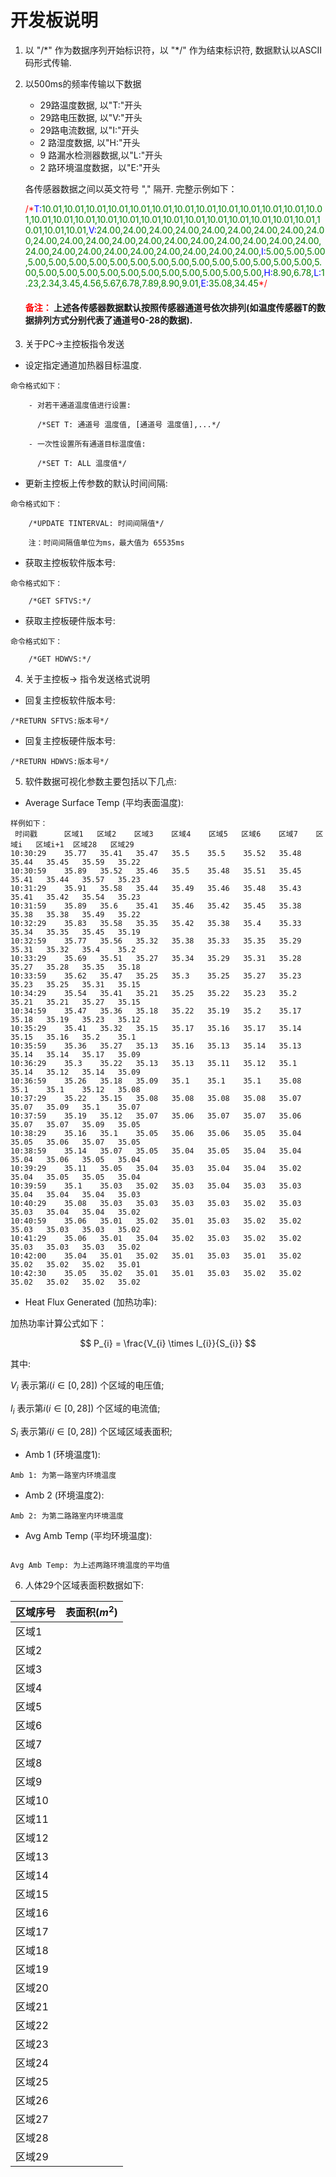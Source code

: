 # 开发板说明

1. 以 "/*" 作为数据序列开始标识符，以 "\*/" 作为结束标识符, 数据默认以ASCII码形式传输.
2. 以500ms的频率传输以下数据

   - 29路温度数据, 以"T:"开头
   - 29路电压数据, 以"V:"开头[](https://)
   - 29路电流数据, 以"I:"开头
   - 2 路湿度数据, 以"H:"开头
   - 9 路漏水检测器数据,以"L:"开头
   - 2 路环境温度数据，以"E:"开头

   各传感器数据之间以英文符号 "," 隔开. 完整示例如下：

   <font color=#FF0000>/\*</font><font color=blue>T:</font><font color = green>10.01,10.01,10.01,10.01,10.01,10.01,10.01,10.01,10.01,10.01,10.01,10.01,10.01,10.01,10.01,10.01,10.01,10.01,10.01,10.01,10.01,10.01,10.01,10.01,10.01,10.01,10.01,10.01,10.01,</font><font color = blue>V:</font><font color = green>24.00,24.00,24.00,24.00,24.00,24.00,24.00,24.00,24.00,24.00,24.00,24.00,24.00,24.00,24.00,24.00,24.00,24.00,24.00,24.00,24.00,24.00,24.00,24.00,24.00,24.00,24.00,24.00,24.00,</font><font color = blue>I:</font><font color = green>5.00,5.00,5.00,5.00,5.00,5.00,5.00,5.00,5.00,5.00,5.00,5.00,5.00,5.00,5.00,5.00,5.00,5.00,5.00,5.00,5.00,5.00,5.00,5.00,5.00,5.00,5.00,5.00,5.00,</font><font color = blue>H:</font><font color = green>8.90,6.78,</font><font color = blue>L:</font><font color = green>1.23,2.34,3.45,4.56,5.67,6.78,7.89,8.90,9.01,</font><font color = blue>E:<font color = green>35.08,34.45</font></font><font color=#FF0000>*/</font>

   #### <font color = red>备注：</font> 上述各传感器数据默认按照传感器通道号依次排列(如温度传感器T的数据排列方式分别代表了通道号0-28的数据).
3. 关于PC->主控板指令发送

- 设定指定通道加热器目标温度.

~~~
命令格式如下：

    - 对若干通道温度值进行设置:
  
      /*SET T: 通道号 温度值, [通道号 温度值],...*/ 
  
    - 一次性设置所有通道目标温度值:

      /*SET T: ALL 温度值*/
~~~

- 更新主控板上传参数的默认时间间隔:

~~~
命令格式如下：

    /*UPDATE TINTERVAL: 时间间隔值*/

    注：时间间隔值单位为ms，最大值为 65535ms
~~~

- 获取主控板软件版本号:

~~~
命令格式如下：

    /*GET SFTVS:*/

~~~

- 获取主控板硬件版本号:

~~~
命令格式如下：

    /*GET HDWVS:*/

~~~

4. 关于主控板-> 指令发送格式说明

- 回复主控板软件版本号:

~~~
/*RETURN SFTVS:版本号*/
~~~

- 回复主控板硬件版本号:

~~~
/*RETURN HDWVS:版本号*/
~~~

5. 软件数据可视化参数主要包括以下几点:

- Average Surface Temp (平均表面温度):

~~~
样例如下：
 时间戳      区域1   区域2    区域3    区域4    区域5   区域6    区域7    区域i   区域i+1  区域28   区域29
10:30:29	35.77	35.41	35.47	35.5	35.5	35.52	35.48	35.44	35.45	35.59	35.22
10:30:59	35.89	35.52	35.46	35.5	35.48	35.51	35.45	35.41	35.44	35.57	35.23
10:31:29	35.91	35.58	35.44	35.49	35.46	35.48	35.43	35.41	35.42	35.54	35.23
10:31:59	35.89	35.6	35.41	35.46	35.42	35.45	35.38	35.38	35.38	35.49	35.22
10:32:29	35.83	35.58	35.35	35.42	35.38	35.4	35.33	35.34	35.35	35.45	35.19
10:32:59	35.77	35.56	35.32	35.38	35.33	35.35	35.29	35.31	35.32	35.4	35.2
10:33:29	35.69	35.51	35.27	35.34	35.29	35.31	35.28	35.27	35.28	35.35	35.18
10:33:59	35.62	35.47	35.25	35.3	35.25	35.27	35.23	35.23	35.25	35.31	35.15
10:34:29	35.54	35.41	35.21	35.25	35.22	35.23	35.2	35.21	35.21	35.27	35.15
10:34:59	35.47	35.36	35.18	35.22	35.19	35.2	35.17	35.18	35.19	35.23	35.12
10:35:29	35.41	35.32	35.15	35.17	35.16	35.17	35.14	35.15	35.16	35.2	35.1
10:35:59	35.36	35.27	35.13	35.16	35.13	35.14	35.13	35.14	35.14	35.17	35.09
10:36:29	35.3	35.22	35.13	35.13	35.11	35.12	35.1	35.14	35.12	35.14	35.09
10:36:59	35.26	35.18	35.09	35.1	35.1	35.1	35.08	35.1	35.1	35.12	35.08
10:37:29	35.22	35.15	35.08	35.08	35.08	35.08	35.07	35.07	35.09	35.1	35.07
10:37:59	35.19	35.12	35.07	35.06	35.07	35.07	35.06	35.07	35.07	35.09	35.05
10:38:29	35.16	35.1	35.05	35.06	35.06	35.05	35.04	35.05	35.06	35.07	35.05
10:38:59	35.14	35.07	35.05	35.04	35.05	35.04	35.04	35.04	35.06	35.05	35.04
10:39:29	35.11	35.05	35.04	35.03	35.04	35.04	35.02	35.04	35.05	35.05	35.04
10:39:59	35.1	35.03	35.02	35.03	35.04	35.03	35.03	35.04	35.04	35.04	35.03
10:40:29	35.08	35.03	35.03	35.03	35.03	35.02	35.03	35.03	35.04	35.04	35.02
10:40:59	35.06	35.01	35.02	35.01	35.03	35.02	35.02	35.03	35.03	35.03	35.02
10:41:29	35.06	35.01	35.04	35.02	35.03	35.02	35.02	35.03	35.03	35.03	35.02
10:42:00	35.04	35.01	35.02	35.01	35.03	35.01	35.02	35.02	35.02	35.02	35.01
10:42:30	35.05	35.02	35.01	35.01	35.03	35.02	35.02	35.02	35.02	35.02	35.02
~~~
- Heat Flux Generated  (加热功率):

加热功率计算公式如下：

$$
P_{i} = \frac{V_{i} \times I_{i}}{S_{i}}
$$

其中:

${V_{i}}$ 表示第${i}(i \in [0,28])$ 个区域的电压值;

${I_{i}}$ 表示第${i}(i \in [0,28])$ 个区域的电流值;

${S_{i}}$ 表示第${i}(i \in [0,28])$ 个区域区域表面积;

- Amb 1 (环境温度1):

~~~
Amb 1: 为第一路室内环境温度
~~~

- Amb 2 (环境温度2):

~~~
Amb 2: 为第二路路室内环境温度
~~~

- Avg Amb Temp (平均环境温度):
~~~

Avg Amb Temp: 为上述两路环境温度的平均值
~~~

6. 人体29个区域表面积数据如下:

| 区域序号 | 表面积$(m^{2})$ |
| -------- | --------------- |
| 区域1    |                 |
| 区域2    |                 |
| 区域3    |                 |
| 区域4    |                 |
| 区域5    |                 |
| 区域6    |                 |
| 区域7    |                 |
| 区域8    |                 |
| 区域9    |                 |
| 区域10   |                 |
| 区域11   |                 |
| 区域12   |                 |
| 区域13   |                 |
| 区域14   |                 |
| 区域15   |                 |
| 区域16   |                 |
| 区域17   |                 |
| 区域18   |                 |
| 区域19   |                 |
| 区域20   |                 |
| 区域21   |                 |
| 区域22   |                 |
| 区域23   |                 |
| 区域24   |                 |
| 区域25   |                 |
| 区域26   |                 |
| 区域27   |                 |
| 区域28   |                 |
| 区域29   |                 |